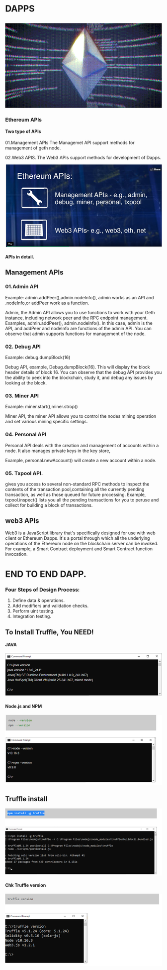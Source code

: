 # DAPPS
![Image](Images/ethereum-1.gif)
-----
### Ethereum APIs 
#### Two type of APIs
01.Management APIs
The Managemet API support methods for management of geth node. 


02.Web3 APIS. 
The Web3 APIs support methods for development of Dapps.

![Image](Images/Ethereum_web_3_API.PNG)

#### APIs in detail. 

## Management APIs

### 01.Admin API

Example: admin.addPeer(),admin.nodeInfo(), admin works as an API and .nodeInfo,or addPeer work as a function.

Admin, the Admin API allows you to use functions to work with your Geth instance, including network peer and the RPC endpoint management. Examples, admin.addPeer(), admin.nodeInfo(). In this case, admin is the API, and addPeer and nodeInfo are functions of the admin API. You can observe that admin supports functions for management of the node. 

### 02. Debug API

Example: debug.dumpBlock(16)

Debug API, example, Debug.dumpBlock(16). This will display the block header details of block 16. You can observe that the debug API provides you the ability to peek into the blockchain, study it, and debug any issues by looking at the block.


### 03. Miner API

Example: miner.start(),miner.strop()

Miner API, the miner API allows you to control the nodes mining operation and set various mining specific settings.

### 04. Personal API

Personal API deals with the creation and management of accounts within a node. It also manages private keys in the key store,


Example, personal.newAccount() will create a new account within a node.

### 05. Txpool API.

gives you access to several non-standard RPC methods to inspect the contents of the transaction pool,containing all the currently pending transaction, as well as those queued for future processing. Example, txpool.inspect() lists you all the pending transactions for you to peruse and collect for building a block of transactions.

## web3 APIs

Web3 is a JavaScript library that's specifically designed for use with web client or Ethereum Dapps. It's a portal through which all the underlying operations of the Ethereum node on the blockchain server can be invoked. For example, a Smart Contract deployment and Smart Contract function invocation.

# END TO END DAPP.

### Four Steps of Design Process:

1. Define data & operations.
2. Add modifiers and validation checks.
3. Perform uint testing.
4. Integration testing.

## To Install Truffle, You NEED!

#### JAVA

![Image](Images/JAVA_VERSION.PNG)

#### Node.js and NPM

![Image](Images/NODE_VERSION.PNG)

## Truffle install

![Image](Images/INSTALL_TRUFFLE.PNG)

#### Chk Truffle version

![Image](Images/TRUFFLE_VERSION.PNG)
















